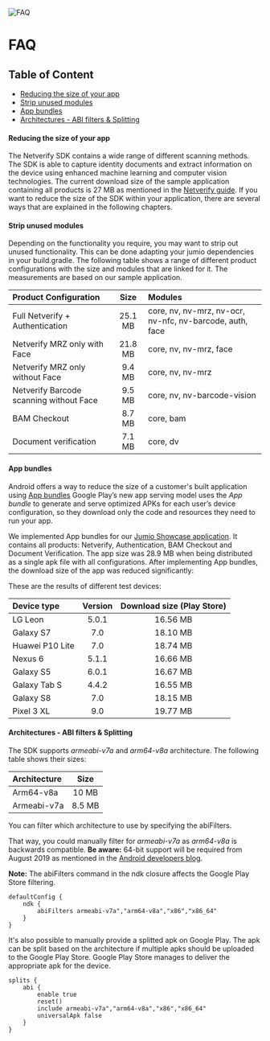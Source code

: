 ![FAQ](images/jumio_feature_graphic.png)

# FAQ

## Table of Content
- [Reducing the size of your app](#reducing-the-size-of-your-app)
- [Strip unused modules](#strip-unused-modules)
- [App bundles](#app-bundles)
- [Architectures - ABI filters & Splitting](#arch)

#### Reducing the size of your app
The Netverify SDK contains a wide range of different scanning methods. The SDK is able to capture identity documents and extract information on the device using enhanced machine learning and computer vision technologies.
The current download size of the sample application containing all products is 27 MB as mentioned in the [Netverify guide](integration_netverify-fastfill.md).
If you want to reduce the size of the SDK within your application, there are several ways that are explained in the following chapters.

#### Strip unused modules
Depending on the functionality you require, you may want to strip out unused functionality. This can be done adapting your jumio dependencies in your build.gradle. The following table shows a range of different product configurations with the size and modules that are linked for it. The measurements are based on our sample application.

|Product Configuration      | Size   | Modules   |
|:--------------------------|:------:|:----------|
|Full Netverify + Authentication                       | 25.1 MB    | core, nv, nv-mrz, nv-ocr, nv-nfc, nv-barcode, auth, face |
|Netverify MRZ only with Face                          | 21.8 MB  | core, nv, nv-mrz, face |
|Netverify MRZ only without Face                       | 9.4 MB   | core, nv, nv-mrz |
|Netverify Barcode scanning without Face               | 9.5 MB   | core, nv, nv-barcode-vision |
|BAM Checkout                                          | 8.7 MB   | core, bam |
|Document verification                                 | 7.1 MB   | core, dv  |


#### App bundles
Android offers a way to reduce the size of a customer's built application using [App bundles](https://developer.android.com/guide/app-bundle/)
Google Play’s new app serving model uses the *App bundle* to generate and serve optimized APKs for each user’s device configuration, so they download only the code and resources they need to run your app.

We implemented App bundles for our [Jumio Showcase application](https://play.google.com/store/apps/details?id=com.jumio.demo.netverify). It contains all products: Netverify, Authentication, BAM Checkout and Document Verification.
The app size was 28.9 MB when being distributed as a single apk file with all configurations. After implementing App bundles, the download size of the app was reduced significantly:

These are the results of different test devices:

|Device type    | Version       | Download size (Play Store) |
|:--------------|:-------------:|:--------------------------:|
|LG Leon        | 5.0.1   | 16.56 MB |
|Galaxy S7      | 7.0     | 18.10 MB |
|Huawei P10 Lite| 7.0     | 18.74 MB |
|Nexus 6        | 5.1.1   | 16.66 MB |
|Galaxy S5      | 6.0.1   | 16.67 MB |
|Galaxy Tab S   | 4.4.2   | 16.55 MB |
|Galaxy S8      | 7.0     | 18.15 MB |
|Pixel 3 XL     | 9.0     | 19.77 MB |

#### <a name="arch"></a>Architectures - ABI filters & Splitting
The SDK supports *armeabi-v7a* and *arm64-v8a* architecture. The following table shows their sizes:

|Architecture    | Size      |
|:---------------|:---------:|
|Arm64-v8a          | 10 MB  |
|Armeabi-v7a        | 8.5 MB |

You can filter which architecture to use by specifying the abiFilters.

That way, you could manually filter for *armeabi-v7a* as *arm64-v8a* is backwards compatible.
__Be aware:__ 64-bit support will be required from August 2019 as mentioned in the [Android developers blog](https://android-developers.googleblog.com/2017/12/improving-app-security-and-performance.html).

__Note:__ The abiFilters command in the ndk closure affects the Google Play Store filtering.

```
defaultConfig {
	ndk {
		abiFilters armeabi-v7a","arm64-v8a","x86","x86_64"
	}
}
```

It's also possible to manually provide a splitted apk on Google Play.
The apk can be split based on the architecture if multiple apks should be uploaded to the Google Play Store. Google Play Store manages to deliver the appropriate apk for the device.
```
splits {
	abi {
		enable true
		reset()
		include armeabi-v7a","arm64-v8a","x86","x86_64"
		universalApk false
	}
}
```
